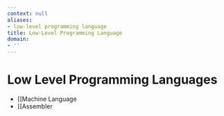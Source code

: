 ```yaml
---
context: null
aliases:
- low-level programming language
title: Low-Level Programming Language
domain:
- ''
---
```


# Low Level Programming Languages

- [[Machine Language
- [[Assembler
